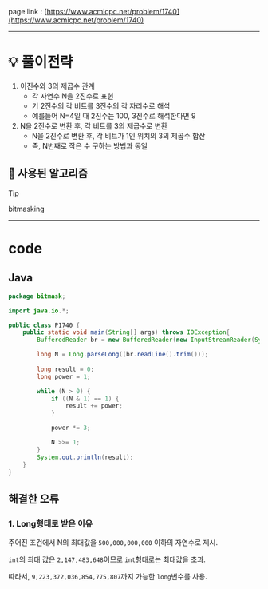 page link : [https://www.acmicpc.net/problem/1740](https://www.acmicpc.net/problem/1740)

---

# 💡 풀이전략

1. 이진수와 3의 제곱수 관계
    - 각 자연수 N을 2진수로 표현
    - 기 2진수의 각 비트를 3진수의 각 자리수로 해석
    - 예를들어 N=4일 때 2진수는 100, 3진수로 해석한다면 9
2. N을 2진수로 변환 후, 각 비트를 3의 제곱수로 변환
    - N을 2진수로 변환 후, 각 비트가 1인 위치의 3의 제곱수 합산
    - 즉, N번째로 작은 수 구하는 방법과 동일

## 🎨 사용된 알고리즘

> [!tip]
> bitmasking

---

# code

## Java

```java
package bitmask;

import java.io.*;

public class P1740 {
    public static void main(String[] args) throws IOException{
        BufferedReader br = new BufferedReader(new InputStreamReader(System.in));

        long N = Long.parseLong((br.readLine().trim()));
        
        long result = 0;
        long power = 1;

        while (N > 0) {
            if ((N & 1) == 1) {
                result += power;
            }

            power *= 3;

            N >>= 1;
        }
        System.out.println(result);
    } 
}
```

## 해결한 오류

### 1. Long형태로 받은 이유

주어진 조건에서 N의 최대값을 `500,000,000,000` 이하의 자연수로 제시.

`int`의 최대 값은 `2,147,483,648`이므로 `int`형태로는 최대값을 초과.

따라서, `9,223,372,036,854,775,807`까지 가능한 `long`변수를 사용.
